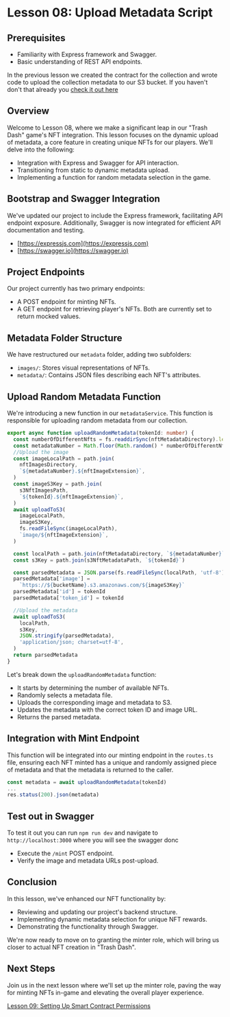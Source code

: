 # Lesson 08: Upload Metadata Script

## Prerequisites
- Familiarity with Express framework and Swagger.
- Basic understanding of REST API endpoints.

In the previous lesson we created the contract for the collection and wrote code to upload the collection metadata to our S3 bucket. If you haven't don't that already you [check it out here](../07-Upload-Initial-Metadata-&-Create-Smart-Contract/README.md)

## Overview
Welcome to Lesson 08, where we make a significant leap in our "Trash Dash" game's NFT integration. This lesson focuses on the dynamic upload of metadata, a core feature in creating unique NFTs for our players. We'll delve into the following:

- Integration with Express and Swagger for API interaction.
- Transitioning from static to dynamic metadata upload.
- Implementing a function for random metadata selection in the game.

## Bootstrap and Swagger Integration
We've updated our project to include the Express framework, facilitating API endpoint exposure. Additionally, Swagger is now integrated for efficient API documentation and testing.

- [https://expressjs.com](https://expressjs.com)
- [https://swagger.io](https://swagger.io)

## Project Endpoints
Our project currently has two primary endpoints:
- A POST endpoint for minting NFTs.
- A GET endpoint for retrieving player's NFTs.
Both are currently set to return mocked values.

## Metadata Folder Structure
We have restructured our `metadata` folder, adding two subfolders:
- `images/`: Stores visual representations of NFTs.
- `metadata/`: Contains JSON files describing each NFT's attributes.

## Upload Random Metadata Function
We're introducing a new function in our `metadataService`. This function is responsible for uploading random metadata from our collection.

```typescript
export async function uploadRandomMetadata(tokenId: number) {
  const numberOfDifferentNfts = fs.readdirSync(nftMetadataDirectory).length
  const metadataNumber = Math.floor(Math.random() * numberOfDifferentNfts) + 1
  //Upload the image
  const imageLocalPath = path.join(
    nftImagesDirectory,
    `${metadataNumber}.${nftImageExtension}`,
  )
  const imageS3Key = path.join(
    s3NftImagesPath,
    `${tokenId}.${nftImageExtension}`,
  )
  await uploadToS3(
    imageLocalPath,
    imageS3Key,
    fs.readFileSync(imageLocalPath),
    `image/${nftImageExtension}`,
  )

  const localPath = path.join(nftMetadataDirectory, `${metadataNumber}`)
  const s3Key = path.join(s3NftMetadataPath, `${tokenId}`)

  const parsedMetadata = JSON.parse(fs.readFileSync(localPath, 'utf-8'))
  parsedMetadata['image'] =
    `https://${bucketName}.s3.amazonaws.com/${imageS3Key}`
  parsedMetadata['id'] = tokenId
  parsedMetadata['token_id'] = tokenId

  //Upload the metadata
  await uploadToS3(
    localPath,
    s3Key,
    JSON.stringify(parsedMetadata),
    'application/json; charset=utf-8',
  )
  return parsedMetadata
}
```

Let's break down the `uploadRandomMetadata` function:
- It starts by determining the number of available NFTs.
- Randomly selects a metadata file.
- Uploads the corresponding image and metadata to S3.
- Updates the metadata with the correct token ID and image URL.
- Returns the parsed metadata.

## Integration with Mint Endpoint
This function will be integrated into our minting endpoint in the `routes.ts` file, ensuring each NFT minted has a unique and randomly assigned piece of metadata and that the metadata is returned to the caller.

```typescript
const metadata = await uploadRandomMetadata(tokenId)
...
res.status(200).json(metadata)
```

## Test out in Swagger
To test it out you can run `npm run dev` and navigate to `http://localhost:3000` where you will see the swagger donc
- Execute the `/mint` POST endpoint.
- Verify the image and metadata URLs post-upload.

## Conclusion
In this lesson, we've enhanced our NFT functionality by:
- Reviewing and updating our project's backend structure.
- Implementing dynamic metadata selection for unique NFT rewards.
- Demonstrating the functionality through Swagger.

We're now ready to move on to granting the minter role, which will bring us closer to actual NFT creation in "Trash Dash".

## Next Steps
Join us in the next lesson where we'll set up the minter role, paving the way for minting NFTs in-game and elevating the overall player experience.

[Lesson 09: Setting Up Smart Contract Permissions](../09-Setting-Up-Smart-Contract%20Permissions:Granting-the-Minter-Role/README.md)
